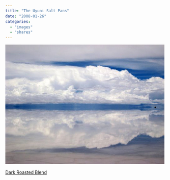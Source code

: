 ```yaml
---
title: "The Uyuni Salt Pans"
date: "2008-01-26"
categories: 
  - "images"
  - "shares"
---
```


![](images/4wnP83SaF4nnygfttozP2asW_540.jpg)

[Dark Roasted Blend](http://www.darkroastedblend.com/2008/01/train-graveyard-in-bolivia.html)
